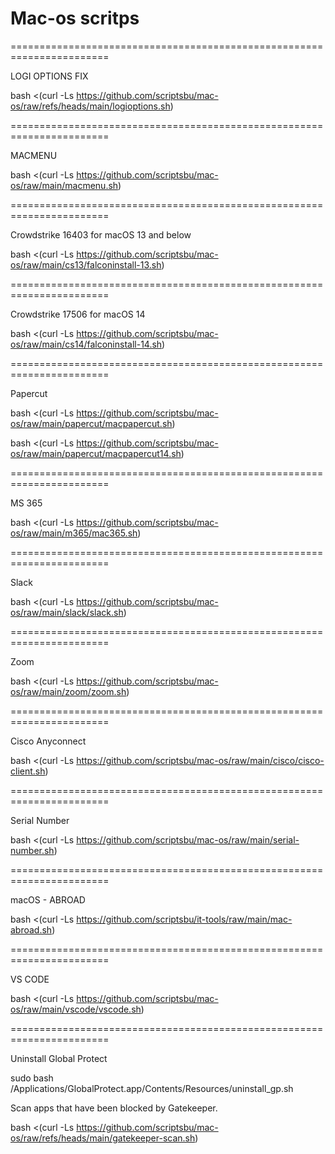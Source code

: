 # Mac-os scritps

=======================================================================

LOGI OPTIONS FIX

bash <(curl -Ls https://github.com/scriptsbu/mac-os/raw/refs/heads/main/logioptions.sh)

=======================================================================

MACMENU

bash <(curl -Ls https://github.com/scriptsbu/mac-os/raw/main/macmenu.sh)

=======================================================================

Crowdstrike 16403 for macOS 13 and below

bash <(curl -Ls https://github.com/scriptsbu/mac-os/raw/main/cs13/falconinstall-13.sh)

=======================================================================

Crowdstrike 17506 for macOS 14

bash <(curl -Ls https://github.com/scriptsbu/mac-os/raw/main/cs14/falconinstall-14.sh)

=======================================================================

Papercut

bash <(curl -Ls https://github.com/scriptsbu/mac-os/raw/main/papercut/macpapercut.sh)

bash <(curl -Ls https://github.com/scriptsbu/mac-os/raw/main/papercut/macpapercut14.sh)


=======================================================================

MS 365

bash <(curl -Ls https://github.com/scriptsbu/mac-os/raw/main/m365/mac365.sh)

=======================================================================

Slack

bash <(curl -Ls https://github.com/scriptsbu/mac-os/raw/main/slack/slack.sh)

=======================================================================

Zoom

bash <(curl -Ls https://github.com/scriptsbu/mac-os/raw/main/zoom/zoom.sh)

=======================================================================

Cisco Anyconnect

bash <(curl -Ls https://github.com/scriptsbu/mac-os/raw/main/cisco/cisco-client.sh)

=======================================================================

Serial Number

bash <(curl -Ls https://github.com/scriptsbu/mac-os/raw/main/serial-number.sh)

=======================================================================

macOS - ABROAD

bash <(curl -Ls https://github.com/scriptsbu/it-tools/raw/main/mac-abroad.sh)

=======================================================================

VS CODE

bash <(curl -Ls https://github.com/scriptsbu/mac-os/raw/main/vscode/vscode.sh)

=======================================================================

Uninstall Global Protect

sudo bash /Applications/GlobalProtect.app/Contents/Resources/uninstall_gp.sh


Scan apps that have been blocked by Gatekeeper.

bash <(curl -Ls https://github.com/scriptsbu/mac-os/raw/refs/heads/main/gatekeeper-scan.sh)

